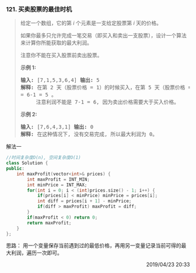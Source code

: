 ### 121. 买卖股票的最佳时机

> <div class="content__2ebE"><p>给定一个数组，它的第&nbsp;<em>i</em> 个元素是一支给定股票第
> <em>i</em> 天的价格。</p>
> 
> <p>如果你最多只允许完成一笔交易（即买入和卖出一支股票），设计一个算法来计算你所能获取的最大利润。</p>
> 
> <p>注意你不能在买入股票前卖出股票。</p>
> 
> <p><strong>示例 1:</strong></p>
> 
> <pre><strong>输入:</strong> [7,1,5,3,6,4] <strong>输出:</strong> 5
> <strong>解释: </strong>在第 2 天（股票价格 = 1）的时候买入，在第 5 天（股票价格 = 6）的时候卖出，最大利润
> = 6-1 = 5 。
>      注意利润不能是 7-1 = 6, 因为卖出价格需要大于买入价格。 </pre>
> 
> <p><strong>示例 2:</strong></p>
> 
> <pre><strong>输入:</strong> [7,6,4,3,1] <strong>输出:</strong> 0
> <strong>解释: </strong>在这种情况下, 没有交易完成, 所以最大利润为 0。 </pre> </div>

解法一
```cpp
//时间复杂度O(n), 空间复杂度O(1)
class Solution {
public:
    int maxProfit(vector<int>& prices) {
        int maxProfit = INT_MIN;
        int minPrice = INT_MAX;
        for(int i = 0; i < (int)prices.size() - 1; i++) {
            if(prices[i] < minPrice) minPrice = prices[i];
            int diff = prices[i + 1] - minPrice;
            if(diff > maxProfit) maxProfit = diff;
        }
        if(maxProfit < 0) return 0;
        return maxProfit;
    }
};
```

思路：
用一个变量保存当前遇到过的最低价格，再用另一变量记录当前可得的最大利润，遍历一次即可。
   
<div style="text-align: right"> 2019/04/23 20:33 </div> 
